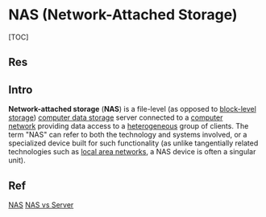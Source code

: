 # NAS (Network-Attached Storage)

[TOC]


## Res

## Intro
**Network-attached storage** (**NAS**) is a file-level (as opposed to [block-level storage](https://en.wikipedia.org/wiki/Block-level_storage "Block-level storage")) [computer data storage](https://en.wikipedia.org/wiki/Computer_data_storage "Computer data storage") server connected to a [computer network](https://en.wikipedia.org/wiki/Computer_network "Computer network") providing data access to a [heterogeneous](https://en.wikipedia.org/wiki/Heterogeneous_computing "Heterogeneous computing") group of clients. The term "NAS" can refer to both the technology and systems involved, or a specialized device built for such functionality (as unlike tangentially related technologies such as [local area networks](https://en.wikipedia.org/wiki/Local_area_network "Local area network"), a NAS device is often a singular unit).



## Ref
[NAS (Network-Attached Storage) | Wikipedia]: https://en.wikipedia.org/wiki/Network-attached_storage

[NAS](https://www.rixin.info/a/5535.html)
[NAS vs Server](http://www.tong-pao.com/193.html)


